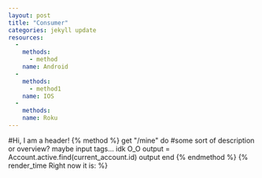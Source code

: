 ```yaml
---
layout: post
title: "Consumer"
categories: jekyll update
resources:
  - 
    methods:
      - method
    name: Android
  - 
    methods:
      - method1
    name: IOS
  -
    methods:
    name: Roku
---
```


#Hi, I am a header!
{% method %}
      get "/mine" do
#some sort of description or overview? maybe input tags... idk O_O
        output = Account.active.find(current_account.id)
        output
      end
{% endmethod %}
{% render_time Right now it is: %}